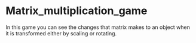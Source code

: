 # Matrix_multiplication_game
In this game you can see the changes that matrix makes to an object when it is transformed either by scaling or rotating.
